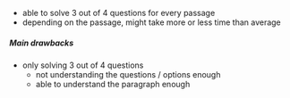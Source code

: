 - able to solve 3 out of 4 questions for every passage
- depending on the passage, might take more or less time than average 

##### Main drawbacks
- only solving 3 out of 4 questions
	- not understanding the questions / options enough
	- able to understand the paragraph enough